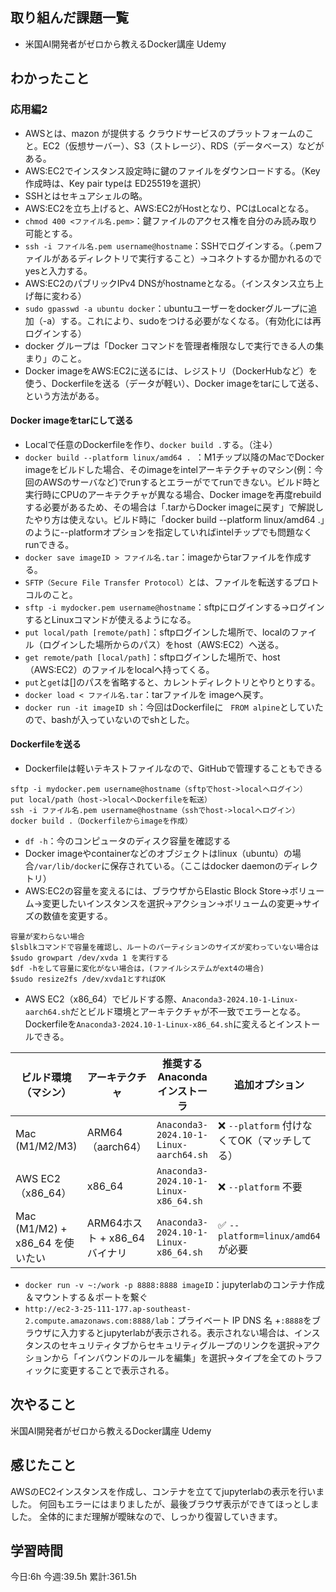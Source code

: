 ## 取り組んだ課題一覧
- 米国AI開発者がゼロから教えるDocker講座  Udemy
	
## わかったこと

<h3>応用編2</h3>

- AWSとは、mazon が提供する クラウドサービスのプラットフォームのこと。EC2（仮想サーバー）、S3（ストレージ）、RDS（データベース）などがある。
- AWS:EC2でインスタンス設定時に鍵のファイルをダウンロードする。（Key作成時は、Key pair typeは ED25519を選択）
- SSHとはセキュアシェルの略。
- AWS:EC2を立ち上げると、AWS:EC2がHostとなり、PCはLocalとなる。
- `chmod 400 <ファイル名.pem>`：鍵ファイルのアクセス権を自分のみ読み取り可能とする。
- `ssh -i ファイル名.pem username@hostname`：SSHでログインする。（.pemファイルがあるディレクトリで実行すること）→コネクトするか聞かれるのでyesと入力する。
- AWS:EC2のパブリックIPv4 DNSがhostnameとなる。（インスタンス立ち上げ毎に変わる）
- `sudo gpasswd -a ubuntu docker`：ubuntuユーザーをdockerグループに追加（-a）する。これにより、sudoをつける必要がなくなる。（有効化には再ログインする）
- docker グループは「Docker コマンドを管理者権限なしで実行できる人の集まり」のこと。
- Docker imageをAWS:EC2に送るには、レジストリ（DockerHubなど）を使う、Dockerfileを送る（データが軽い）、Docker imageをtarにして送る、という方法がある。

<h4>Docker imageをtarにして送る</h4>

- Localで任意のDockerfileを作り、`docker build .`する。（注↓）
- `docker build --platform linux/amd64 . `：M1チップ以降のMacでDocker imageをビルドした場合、そのimageをintelアーキテクチャのマシン(例：今回のAWSのサーバなど)でrunするとエラーがでてrunできない。ビルド時と実行時にCPUのアーキテクチャが異なる場合、Docker imageを再度rebuildする必要があるため、その場合は「.tarからDocker imageに戻す」で解説したやり方は使えない。ビルド時に「docker build --platform linux/amd64 .」のように--platformオプションを指定していればintelチップでも問題なくrunできる。
- `docker save imageID > ファイル名.tar`：imageからtarファイルを作成する。
- `SFTP（Secure File Transfer Protocol）`とは、ファイルを転送するプロトコルのこと。
- `sftp -i mydocker.pem username@hostname`：sftpにログインする→ログインするとLinuxコマンドが使えるようになる。
- `put local/path [remote/path]`：sftpログインした場所で、localのファイル（ログインした場所からのパス）をhost（AWS:EC2）へ送る。
- `get remote/path [local/path]`：sftpログインした場所で、host（AWS:EC2）のファイルをlocalへ持ってくる。
- `put`と`get`は[]のパスを省略すると、カレントディレクトリとやりとりする。
- `docker load < ファイル名.tar`：tarファイルを imageへ戻す。
- `docker run -it imageID sh`：今回はDockerfileに`　FROM alpine`としていたので、bashが入っていないのでshとした。


<h4>Dockerfileを送る</h4>

- Dockerfileは軽いテキストファイルなので、GitHubで管理することもできる
```
sftp -i mydocker.pem username@hostname（sftpでhost->localへログイン）
put local/path（host->localへDockerfileを転送）
ssh -i ファイル名.pem username@hostname（sshでhost->localへログイン）
docker build .（Dockerfileからimageを作成）
```
- `df -h`：今のコンピュータのディスク容量を確認する
- Docker imageやcontainerなどのオブジェクトはlinux（ubuntu）の場合`/var/lib/docker`に保存されている。（ここはdocker daemonのディレクトリ）
- AWS:EC2の容量を変えるには、ブラウザからElastic Block Store→ボリューム→変更したいインスタンスを選択→アクション→ボリュームの変更→サイズの数値を変更する。
```
容量が変わらない場合
$lsblkコマンドで容量を確認し、ルートのパーティションのサイズが変わっていない場合は
$sudo growpart /dev/xvda 1 を実行する
$df -hをして容量に変化がない場合は，(ファイルシステムがext4の場合)
$sudo resize2fs /dev/xvda1とすればOK
```
- AWS EC2（x86_64）でビルドする際、`Anaconda3-2024.10-1-Linux-aarch64.sh`だとビルド環境とアーキテクチャが不一致でエラーとなる。Dockerfileを`Anaconda3-2024.10-1-Linux-x86_64.sh`に変えるとインストールできる。


| ビルド環境（マシン）                  | アーキテクチャ                | 推奨するAnacondaインストーラ                     | 追加オプション                        |
| --------------------------- | ---------------------- | -------------------------------------- | ------------------------------ |
| Mac (M1/M2/M3)              | ARM64（aarch64）         | `Anaconda3-2024.10-1-Linux-aarch64.sh` | ❌ `--platform` 付けなくてOK（マッチしてる） |
| AWS EC2（x86\_64）            | x86\_64                | `Anaconda3-2024.10-1-Linux-x86_64.sh`  | ❌ `--platform` 不要              |
| Mac (M1/M2) + x86\_64 を使いたい | ARM64ホスト + x86\_64バイナリ | `Anaconda3-2024.10-1-Linux-x86_64.sh`  | ✅ `--platform=linux/amd64` が必要 |


- `docker run -v ~:/work -p 8888:8888 imageID`：jupyterlabのコンテナ作成＆マウントする＆ポートを繋ぐ
- `http://ec2-3-25-111-177.ap-southeast-2.compute.amazonaws.com:8888/lab`：プライベート IP DNS 名 +`:8888`をブラウザに入力するとjupyterlabが表示される。表示されない場合は、インスタンスのセキュリティタブからセキュリティグループのリンクを選択→アクションから「インバウンドのルールを編集」を選択→タイプを全てのトラフィックに変更することで表示される。



## 次やること
米国AI開発者がゼロから教えるDocker講座  Udemy
	
## 感じたこと
AWSのEC2インスタンスを作成し、コンテナを立ててjupyterlabの表示を行いました。
何回もエラーにはまりましたが、最後ブラウザ表示ができてほっとしました。
全体的にまだ理解が曖昧なので、しっかり復習していきます。



## 学習時間
今日:6h
今週:39.5h 
累計:361.5h
